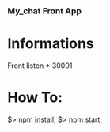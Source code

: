 ### My_chat Front App

# Informations

  Front listen *:30001

# How To:

  $> npm install;
  $> npm start;
